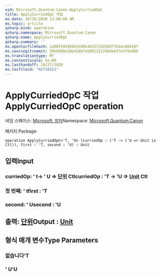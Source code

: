 ```yaml
---
uid: Microsoft.Quantum.Canon.ApplyCurriedOpC
title: ApplyCurriedOpC 작업
ms.date: 10/26/2020 12:00:00 AM
ms.topic: article
qsharp.kind: operation
qsharp.namespace: Microsoft.Quantum.Canon
qsharp.name: ApplyCurriedOpC
qsharp.summary: ''
ms.openlocfilehash: 1a00fe91889e3100e4d3272d258877b4ec88618f
ms.sourcegitcommit: 29e0d88a30e4166fa580132124b0eb57e1f0e986
ms.translationtype: MT
ms.contentlocale: ko-KR
ms.lasthandoff: 10/27/2020
ms.locfileid: "92718321"
---
```

# <a name="applycurriedopc-operation"></a><span data-ttu-id="97ff2-102">ApplyCurriedOpC 작업</span><span class="sxs-lookup"><span data-stu-id="97ff2-102">ApplyCurriedOpC operation</span></span>

<span data-ttu-id="97ff2-103">네임 스페이스: [Microsoft. 양자](xref:Microsoft.Quantum.Canon)</span><span class="sxs-lookup"><span data-stu-id="97ff2-103">Namespace: [Microsoft.Quantum.Canon](xref:Microsoft.Quantum.Canon)</span></span>

<span data-ttu-id="97ff2-104">패키지 [](https://nuget.org/packages/)</span><span class="sxs-lookup"><span data-stu-id="97ff2-104">Package: [](https://nuget.org/packages/)</span></span>




```qsharp
operation ApplyCurriedOpC<'T, 'U> (curriedOp : ('T -> ('U => Unit is Ctl)), first : 'T, second : 'U) : Unit
```


## <a name="input"></a><span data-ttu-id="97ff2-105">입력</span><span class="sxs-lookup"><span data-stu-id="97ff2-105">Input</span></span>

### <a name="curriedop--t---u--unit-ctl"></a><span data-ttu-id="97ff2-106">curriedOp: ' t-> ' U => [단위](xref:microsoft.quantum.lang-ref.unit) Ctl</span><span class="sxs-lookup"><span data-stu-id="97ff2-106">curriedOp : 'T -> 'U => [Unit](xref:microsoft.quantum.lang-ref.unit) Ctl</span></span>




### <a name="first--t"></a><span data-ttu-id="97ff2-107">첫 번째: ' t</span><span class="sxs-lookup"><span data-stu-id="97ff2-107">first : 'T</span></span>




### <a name="second--u"></a><span data-ttu-id="97ff2-108">second: ' U</span><span class="sxs-lookup"><span data-stu-id="97ff2-108">second : 'U</span></span>





## <a name="output--unit"></a><span data-ttu-id="97ff2-109">출력: [단위](xref:microsoft.quantum.lang-ref.unit)</span><span class="sxs-lookup"><span data-stu-id="97ff2-109">Output : [Unit](xref:microsoft.quantum.lang-ref.unit)</span></span>



## <a name="type-parameters"></a><span data-ttu-id="97ff2-110">형식 매개 변수</span><span class="sxs-lookup"><span data-stu-id="97ff2-110">Type Parameters</span></span>

### <a name="t"></a><span data-ttu-id="97ff2-111">없습니다</span><span class="sxs-lookup"><span data-stu-id="97ff2-111">'T</span></span>


### <a name="u"></a><span data-ttu-id="97ff2-112">' U</span><span class="sxs-lookup"><span data-stu-id="97ff2-112">'U</span></span>


